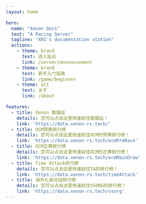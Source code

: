 ```yaml
---
layout: home

hero:
  name: "Xenon Docs"
  text: "A Racing Server"
  tagline: "XRS's documentation station"
  actions:
    - theme: brand
      text: 进入站点
      link: /server/announcement
    - theme: brand
      text: 新手入门指南
      link: /game/beginner
    - theme: alt
      text: 关于
      link: /about

features:
  - title: Xenon 数据站
    details: 您可以点击这里快速前往数据站！
    link: 'https://data.xenon-rs.tech/'
  - title: OCM预赛排行榜
    details: 您可以点击这里快速前往OCM的预赛排行榜！
    link: 'https://data.xenon-rs.tech/ocmPreRace'
  - title: OCM正赛排行榜
    details: 您可以点击这里快速前往OCM的正赛排行榜！
    link: 'https://data.xenon-rs.tech/ocmMainDraw'
  - title: Time Attack排行榜
    details: 您可以点击这里快速前往TA的排行榜！
    link: 'https://data.xenon-rs.tech/timeAttack'
  - title: 海外化身对战排行榜
    details: 您可以点击这里快速前往VSORG的排行榜！
    link: 'https://data.xenon-rs.tech/vsorg'
---
```


